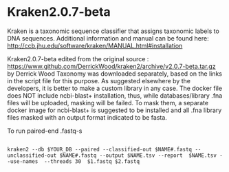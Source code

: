 # Kraken2.0.7-beta
Kraken is a taxonomic sequence classifier that assigns taxonomic labels to DNA sequences. 
Additional information and manual can be found here: http://ccb.jhu.edu/software/kraken/MANUAL.html#installation

Kraken2.0.7-beta edited from the original source : https://www.github.com/DerrickWood/kraken2/archive/v2.0.7-beta.tar.gz by Derrick Wood
Taxonomy was downloaded separately, based on the links in the script file for this purpose.
As suggested elsewhere by the developers, it is better to make a custom library in any case. 
The docker file does NOT include ncbi-blast+ installation, thus, while databases/library .fna files will be uploaded, masking will be failed. To mask them, a separate docker image for ncbi-blast+ is suggested to be installed and all .fna library files masked with an output format indicated to be fasta.


To run paired-end .fastq-s
```

kraken2 --db $YOUR_DB --paired --classified-out $NAME#.fastq --unclassified-out $NAME#.fastq --output $NAME.tsv --report  $NAME.tsv --use-names  --threads 30  $1.fastq $2.fastq
```
